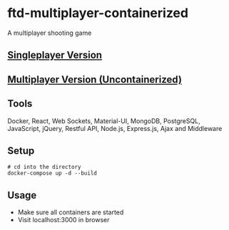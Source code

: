 # ftd-multiplayer-containerized
A multiplayer shooting game 

## [Singleplayer Version](https://github.com/hanxianxuhuang/ftd-singleplayer)
## [Multiplayer Version (Uncontainerized)](https://github.com/hanxianxuhuang/ftd-multiplayer)

## Tools
Docker, React, Web Sockets, Material-UI, MongoDB, PostgreSQL, JavaScript, jQuery, Restful API, Node.js, Express.js, Ajax and Middleware

## Setup
```
# cd into the directory
docker-compose up -d --build
```

## Usage
- Make sure all containers are started
- Visit localhost:3000 in browser

